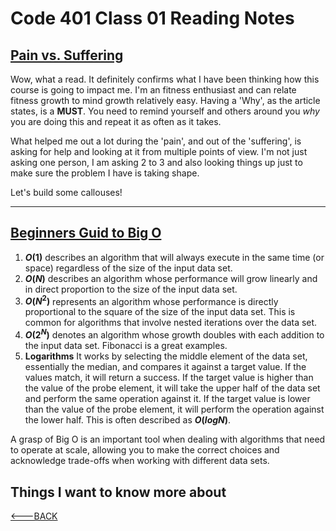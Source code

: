 # Code 401 Class 01 Reading Notes

## [Pain vs. Suffering](https://codefellows.github.io/code-401-python-guide/curriculum/class-01/notes/pain_suffering)

Wow, what a read. It definitely confirms what I have been thinking how this course is going to impact me. I'm an fitness enthusiast and can relate fitness growth to mind growth relatively easy. Having a 'Why', as the article states, is a **MUST**. You need to remind yourself and others around you *why* you are doing this and repeat it as often as it takes.

What helped me out a lot during the 'pain', and out of the 'suffering', is asking for help and looking at it from multiple points of view. I'm not just asking one person, I am asking 2 to 3 and also looking things up just to make sure the problem I have is taking shape.

Let's build some callouses!

------

## [Beginners Guid to Big O](https://rob-bell.net/2009/06/a-beginners-guide-to-big-o-notation)

1. **$O(1)$** describes an algorithm that will always execute in the same time (or space) regardless of the size of the input data set.
2. **$O(N)$** describes an algorithm whose performance will grow linearly and in direct proportion to the size of the input data set.
3. **$O(N^2)$** represents an algorithm whose performance is directly proportional to the square of the size of the input data set. This is common for algorithms that involve nested iterations over the data set.
4. **$O(2^N)$** denotes an algorithm whose growth doubles with each addition to the input data set. Fibonacci is a great examples.
5. **Logarithms** It works by selecting the middle element of the data set, essentially the median, and compares it against a target value. If the values match, it will return a success. If the target value is higher than the value of the probe element, it will take the upper half of the data set and perform the same operation against it. If the target value is lower than the value of the probe element, it will perform the operation against the lower half. This is often described as **$O(log N)$**.

A grasp of Big O is an important tool when dealing with algorithms that need to operate at scale, allowing you to make the correct choices and acknowledge trade-offs when working with different data sets.

## Things I want to know more about

[<---BACK](README.md)
